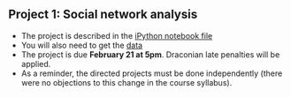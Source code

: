 Project 1: Social network analysis
----------

- The project is described in the [iPython notebook file](Project1.ipynb)
- You will also need to get the [data](gdelt.tgz)
- The project is due **February 21 at 5pm**. Draconian late penalties will be applied.
- As a reminder, the directed projects must be done independently (there were no objections to this change in the course syllabus).
